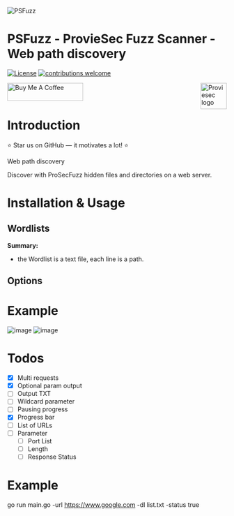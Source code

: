 ![PSFuzz](https://user-images.githubusercontent.com/6010786/176360134-adc6d195-60b0-4628-af06-b6b42afaffae.png)

# PSFuzz - ProvieSec Fuzz Scanner - Web path discovery
[![License](https://img.shields.io/badge/license-MIT-_red.svg)](https://opensource.org/licenses/MIT)
[![contributions welcome](https://img.shields.io/badge/contributions-welcome-brightgreen.svg?style=flat)](https://github.com/dwisiswant0/go-dork/issues)

<a href="https://proviesec.org/">
    <img src="https://avatars.githubusercontent.com/u/92156402?s=400&u=7fe0dbb9085a37818ee8c2b061432a9a69cbff42&v=4" alt="Proviesec logo" title="Proviesec" align="right" height="60" />
</a>
<a href="https://www.buymeacoffee.com/proviesec" target="_blank"><img src="https://cdn.buymeacoffee.com/buttons/default-orange.png" alt="Buy Me A Coffee" height="41" width="174"></a>

# Introduction 

:star: Star us on GitHub — it motivates a lot! :star:

Web path discovery

Discover with ProSecFuzz hidden files and directories on a web server.
# Installation & Usage

Wordlists
---------------
**Summary:**
  - the Wordlist is a text file, each line is a path.
  
Options
---------------

# Example
![image](https://user-images.githubusercontent.com/6010786/176218589-4f5f2204-fe84-4ed5-aef6-35c04d286d53.png)
![image](https://user-images.githubusercontent.com/6010786/176218657-490a1260-dac7-4764-a9c2-778c6b066f55.png)


# Todos

- [x] Multi requests
- [x] Optional param output
- [ ] Output TXT
- [ ] Wildcard parameter
- [ ] Pausing progress
- [x] Progress bar
- [ ] List of URLs
- [ ] Parameter
    - [ ] Port List
    - [ ] Length
    - [ ] Response Status

# Example
go run main.go -url https://www.google.com -dl list.txt -status true

